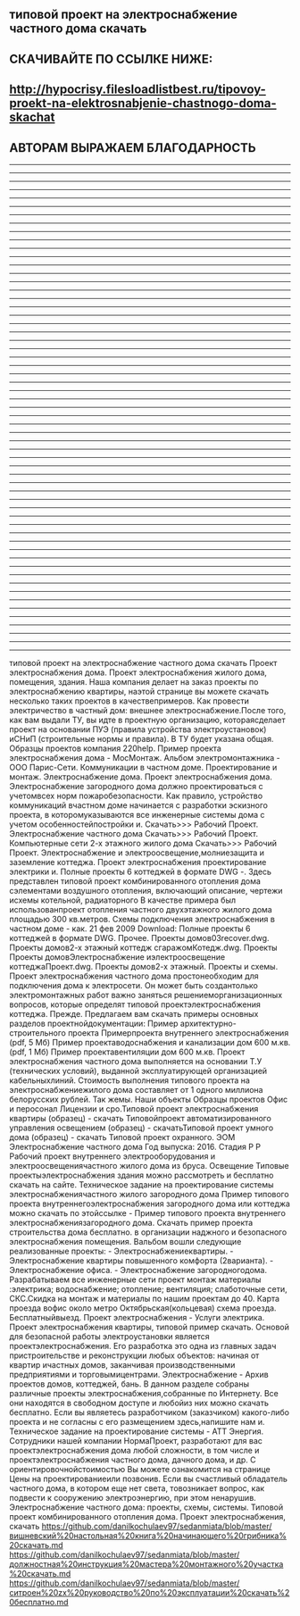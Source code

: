 типовой проект на электроснабжение частного дома скачать
--------------------------------------------------
СКАЧИВАЙТЕ ПО ССЫЛКЕ НИЖЕ:
--------------------------------------------------
http://hypocrisy.filesloadlistbest.ru/tipovoy-proekt-na-elektrosnabjenie-chastnogo-doma-skachat
--------------------------------------------------
АВТОРАМ ВЫРАЖАЕМ БЛАГОДАРНОСТЬ
--------------------------------------------------
--------------------------------------------------
--------------------------------------------------
--------------------------------------------------
--------------------------------------------------
--------------------------------------------------
--------------------------------------------------
--------------------------------------------------
--------------------------------------------------
--------------------------------------------------
--------------------------------------------------
--------------------------------------------------
--------------------------------------------------
--------------------------------------------------
--------------------------------------------------
--------------------------------------------------
--------------------------------------------------
--------------------------------------------------
--------------------------------------------------
--------------------------------------------------
--------------------------------------------------
--------------------------------------------------
--------------------------------------------------
--------------------------------------------------
--------------------------------------------------
--------------------------------------------------
--------------------------------------------------
--------------------------------------------------
--------------------------------------------------
--------------------------------------------------
--------------------------------------------------
--------------------------------------------------
--------------------------------------------------
--------------------------------------------------
--------------------------------------------------
--------------------------------------------------
--------------------------------------------------
--------------------------------------------------
--------------------------------------------------
--------------------------------------------------
--------------------------------------------------
--------------------------------------------------
--------------------------------------------------
--------------------------------------------------
--------------------------------------------------
--------------------------------------------------
--------------------------------------------------
--------------------------------------------------
--------------------------------------------------
--------------------------------------------------
--------------------------------------------------
--------------------------------------------------
--------------------------------------------------
--------------------------------------------------
--------------------------------------------------
--------------------------------------------------
--------------------------------------------------
--------------------------------------------------
--------------------------------------------------
--------------------------------------------------
типовой проект на электроснабжение частного дома скачать Проект электроснабжения дома. Проект электроснабжения жилого дома, помещения, здания. Наша компания делает на заказ проекты по электроснабжению квартиры, наэтой странице вы можете скачать несколько таких проектов в качествепримеров. Как провести электричество в частный дом: внешнее электроснабжение.После того, как вам выдали ТУ, вы идте в проектную организацию, котораясделает проект на основании ПУЭ (правила устройства электроустановок) иСНиП (строительные нормы и правила). В ТУ будет указана общая. Образцы проектов  компания 220help. Пример проекта электроснабжения дома - МосМонтаж. Альбом электромонтажника - ООО Парис-Сети. Коммуникации в частном доме. Проектирование и монтаж. Электроснабжение дома. Проект электроснабжения дома. Электроснабжение загородного дома должно проектироваться с учетомвсех норм пожаробезопасности.  Как правило, устройство коммуникаций вчастном доме начинается с разработки эскизного проекта, в которомуказываются все инженерные системы дома с учетом особенностейпостройки и. Скачать>>> Рабочий Проект. Электроснабжение частного дома  Скачать>>> Рабочий Проект. Компьютерные сети 2-х этажного жилого дома  Скачать>>> Рабочий Проект. Электроснабжение и электроосвещение,молниезащита и заземление коттеджа. Проект электроснабжения  проектирование электрики и. Полные проекты 6 коттеджей в формате DWG -. Здесь представлен типовой проект комбинированного отопления дома сэлементами воздушного отопления, включающий описание, чертежи исхемы котельной, радиаторного  В качестве примера был использованпроект отопления частного двухэтажного жилого дома площадью 300 кв.метров.
Схемы подключения электроснабжения в частном доме - как. 21 фев 2009  Download: Полные проекты 6 коттеджей в формате DWG. Прочее. Проекты домов03recover.dwg. Проекты домов2-х этажный коттедж сгаражомКотедж.dwg. Проекты  Проекты домовЭлектроснабжение иэлектроосвещение коттеджаПроект.dwg. Проекты домов2-х этажный. Проекты и схемы. Проект электроснабжения частного дома простонеобходим для подключения дома к электросети. Он может быть создантолько  электромонтажных работ важно заняться решениеморганизационных вопросов, которые определят типовой проектэлектроснабжения коттеджа. Прежде. Предлагаем вам скачать примеры основных разделов проектнойдокументации: Пример архитектурно-строительного проекта  Примерпроекта внутреннего электроснабжения (pdf, 5 Мб)  Пример проектаводоснабжения и канализации дом 600 м.кв. (pdf, 1 Мб)  Пример проектавентиляции дом 600 м.кв. Проект электроснабжения частного дома выполняется на основании Т.У (технических условий), выданной эксплуатирующей организацией кабельныхлиний.  Стоимость выполнения типового проекта на электроснабжениежилого дома составляет от 1 одного миллиона белорусских рублей. Так жемы. Наши объекты Образцы проектов Офис и перосонал Лицензии и сро.Типовой проект электроснабжения квартиры (образец) - скачать Типовойпроект автоматизированного управления освещением (образец) - скачатьТиповой проект умного дома (образец) - скачать Типовой проект охранного. ЭОМ Электроснабжение частного дома  Год выпуска: 2016. Стадия Р  Р Рабочий проект внутреннего электрооборудования и электроосвещениячастного жилого дома из бруса. Освещение  Типовые проектыэлектроснабжения здания можно рассмотреть и бесплатно скачать на сайте. Техническое задание на проектирование системы электроснабжениячастного жилого загородного дома  Пример типового проекта внутреннегоэлектроснабжения загородного дома или коттеджа можно скачать по этойссылке - Пример типового проекта внутреннего электроснабжениязагородного дома. Скачать пример проекта строительства дома бесплатно. в организации наджного и безопасного электроснабжения помещения. Вальбом вошли следующие реализованные проекты: - Электроснабжениеквартиры. - Электроснабжение квартиры повышенного комфорта (2варианта). - Электроснабжение офиса. - Электроснабжение загородногодома. Разрабатываем все инженерные сети проект  монтаж  материалы :электрика; водоснабжение; отопление; вентиляция; слаботочные сети, СКС.Скидка на монтаж и материалы по нашим проектам до 40. Карта проезда вофис около метро Октябрьская(кольцевая) схема проезда. Бесплатныйвыезд. Проект электроснабжения - Услуги электрика. Проект электроснабжения квартиры, типовой пример скачать. Основой для безопасной работы электроустановки является проектэлектроснабжения. Его разработка  это одна из главных задач пристроительстве и реконструкции любых объектов: начиная от квартир ичастных домов, заканчивая производственными предприятиями и торговымицентрами.
Электроснабжение - Архив проектов домов, коттеджей, бань. В данном разделе собраны различные проекты электроснабжения,собранные по Интернету. Все они находятся в свободном доступе и любойиз них можно скачать бесплатно. Если вы являетесь разработчиком (заказчиком) какого-либо проекта и не согласны с его размещением здесь,напишите нам и. Техническое задание на проектирование системы - АТТ Энергия. Сотрудники нашей компании НормаПроект, разработают для вас проектэлектроснабжения дома любой сложности, в том числе и проектэлектроснабжения частного дома, дачного дома, и др. С ориентировочнойстоимостью Вы можете ознакомится на странице Цены на проектированиеили позвонив. Если вы счастливый обладатель частного дома, в котором еще нет света, товозникает вопрос, как подвести к сооружению электроэнергию, при этом ненарушив. Электроснабжение частного дома: проекты, схемы, системы. Типовой проект комбинированного отопления дома. Проект электроснабжения, скачать
https://github.com/danilkochulaev97/sedanmiata/blob/master/вишневский%20настольная%20книга%20начинающего%20грибника%20скачать.md
https://github.com/danilkochulaev97/sedanmiata/blob/master/должностная%20инструкция%20мастера%20монтажного%20участка%20скачать.md
https://github.com/danilkochulaev97/sedanmiata/blob/master/ситроен%20zx%20руководство%20по%20эксплуатации%20скачать%20бесплатно.md